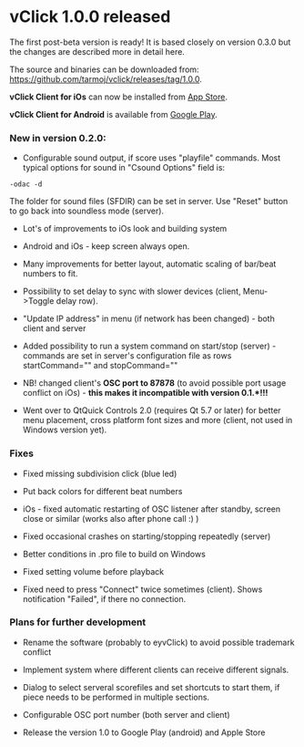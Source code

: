 # vClick 1.0.0 released
 

The first post-beta version is ready! It is based closely on version 0.3.0 but the changes are described more in detail here.
 
The source and binaries can be downloaded from: <https://github.com/tarmoj/vclick/releases/tag/1.0.0>.

**vClick Client for iOs** can now be installed from [App Store](https://itunes.apple.com/us/app/vclick-client/id1247820434?mt=8).

**vClick Client for Android** is available from [Google Play](https://play.google.com/store/apps/details?id=org.vclick.client).



### New in version 0.2.0:

* Configurable sound output, if score uses "playfile" commands. Most typical options for sound in "Csound Options" field is: 

``-odac -d``  

The folder for sound files (SFDIR) can be set in server. Use "Reset" button to go back into soundless mode (server).

* Lot's of improvements to iOs look and building system

* Android and iOs -  keep screen always open.

* Many improvements for better layout, automatic scaling of bar/beat numbers to fit.

* Possibility to set delay to sync with slower devices (client, Menu->Toggle delay row).

* "Update IP address"  in menu (if network has been changed) -  both client and server

* Added possibility to run a system command on start/stop (server) - commands are set in server's configuration file as rows startCommand="" and stopCommand=""

* NB! changed client's **OSC port to 87878** (to avoid possible port usage conflict on iOs) -  **this makes it incompatible with version 0.1.*!!!**

* Went over to QtQuick Controls 2.0 (requires Qt 5.7 or later) for better menu placement, cross platform font sizes and more (client, not used in Windows version yet).

### Fixes

* Fixed missing subdivision click (blue led)

* Put back colors for different beat numbers

* iOs -  fixed automatic restarting of OSC listener after standby, screen close or similar (works also after phone call :) )

* Fixed occasional crashes on starting/stopping repeatedly (server)

* Better conditions in .pro file to build on Windows

* Fixed setting volume before playback

* Fixed need to press "Connect" twice sometimes (client). Shows notification "Failed", if there no connection.




### Plans for further development

*  Rename the software (probably to eyvClick) to avoid possible trademark conflict

* Implement system where different clients can receive different signals.

* Dialog to select serveral scorefiles and set shortcuts to start them, if piece needs to be performed in multiple sections.

* Configurable OSC port number (both server and client)

* Release the version 1.0 to Google Play (android) and Apple Store

 
